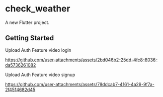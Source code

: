 # check_weather

A new Flutter project.

## Getting Started

Upload Auth Feature video login

https://github.com/user-attachments/assets/2bd046b2-25dd-4fc8-8036-da5736261082

 Upload Auth Feature video signup

 https://github.com/user-attachments/assets/78ddcab7-4161-4a29-9f7a-2f4514682d45
